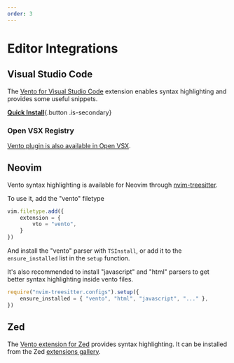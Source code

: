 ```yaml
---
order: 3
---
```


# Editor Integrations

## Visual Studio Code

The
[Vento for Visual Studio Code](https://marketplace.visualstudio.com/items?itemName=oscarotero.vento-syntax)
extension enables syntax highlighting and provides some useful snippets.

[**Quick Install**](vscode:extension/oscarotero.vento-syntax){.button .is-secondary}

### Open VSX Registry

[Vento plugin is also available in Open VSX](https://open-vsx.org/extension/oscarotero/vento-syntax).

## Neovim

Vento syntax highlighting is available for Neovim through [nvim-treesitter](https://github.com/nvim-treesitter/nvim-treesitter).

To use it, add the "vento" filetype

```js
vim.filetype.add({
    extension = {
        vto = "vento",
    }
})
```

And install the "vento" parser with `TSInstall`, or add it to the `ensure_installed` list in the `setup` function.

It's also recommended to install "javascript" and "html" parsers to get better syntax highlighting inside vento files.

```js
require("nvim-treesitter.configs").setup({
    ensure_installed = { "vento", "html", "javascript", "..." },
})
```

## Zed

The
[Vento extension for Zed](https://github.com/dz4k/zed-vento)
provides syntax highlighting. It can be installed from the Zed
[extensions gallery](https://zed.dev/docs/extensions/installing-extensions).

